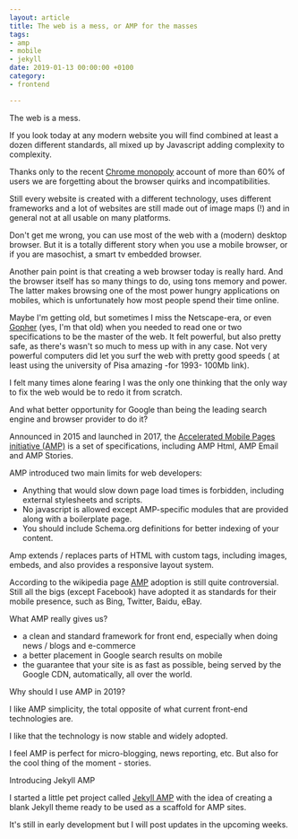 ```yaml
---
layout: article
title: The web is a mess, or AMP for the masses
tags:
- amp
- mobile
- jekyll
date: 2019-01-13 00:00:00 +0100
category:
- frontend

---
```

The web is a mess. 

If you look today at any modern website you will find combined at least a dozen different standards, all mixed up by Javascript adding complexity to complexity.

Thanks only to the recent [Chrome monopoly](https://www.w3counter.com/globalstats.php) account of more than 60% of users we are forgetting about the browser quirks and incompatibilities. 

Still every website is created with a different technology, uses different frameworks and a lot of websites are still made out of image maps (!) and in general not at all usable on many platforms.

Don't get me wrong, you can use most of the web with a (modern) desktop browser. But it is a totally different story when you use a mobile browser, or if you are masochist, a smart tv embedded browser.

Another pain point is that creating a web browser today is really hard. And the browser itself has so many things to do, using tons memory and power. The latter makes browsing one of the most power hungry applications on mobiles, which is unfortunately how most people spend their time online.

Maybe I'm getting old, but sometimes I miss the Netscape-era, or even [Gopher](https://en.wikipedia.org/wiki/Gopher_(protocol)) (yes, I'm that old) when you needed to read one or two specifications to be the master of the web. It felt powerful, but also pretty safe, as there's wasn't so much to mess up with in any case. Not very powerful computers did let you surf the web with pretty good speeds ( at least using the university of Pisa amazing -for 1993- 100Mb link).

I felt many times alone fearing I was the only one thinking that the only way to fix the web would be to redo it from scratch.

And what better opportunity for Google than being the leading search engine and browser provider to do it?

Announced in 2015 and launched in 2017, the [Accelerated Mobile Pages initiative (AMP)]() is a set of specifications, including AMP Html, AMP Email and AMP Stories. 

AMP introduced two main limits for web developers:

* Anything that would slow down page load times is forbidden, including external stylesheets and scripts.
* No javascript is allowed except AMP-specific modules that are provided along with a boilerplate page.
* You should include Schema.org definitions for better indexing of your content.

Amp extends / replaces parts of HTML with custom tags, including images, embeds, and also provides a responsive layout system.

According to the wikipedia page [AMP](https://en.wikipedia.org/wiki/Accelerated_Mobile_Pages) adoption is still quite controversial. Still all the bigs (except Facebook) have adopted it as standards for their mobile presence, such as Bing, Twitter, Baidu, eBay. 

 What AMP really gives us?

* a clean and standard framework for front end, especially when doing news / blogs and e-commerce
* a better placement in Google search results on mobile
* the guarantee that your site is as fast as possible, being served by the Google CDN, automatically, all over the world.

Why should I use AMP in 2019?

I like AMP simplicity, the total opposite of what current front-end technologies are.

I like that the technology is now stable and widely adopted.

I feel AMP is perfect for micro-blogging, news reporting, etc. But also for the cool thing of the moment - stories.

Introducing Jekyll AMP

I started a little pet project called [Jekyll AMP](https://fibasile.github.io/jekyll-amp) with the idea of creating a blank Jekyll theme ready to be used as a scaffold for AMP sites.

It's still in early development but I will post updates in the upcoming weeks.